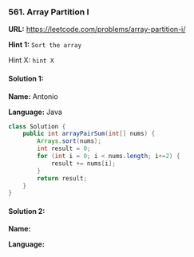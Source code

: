 ### 561. Array Partition I



**URL:** https://leetcode.com/problems/array-partition-i/

**Hint 1:** `Sort the array`

Hint X: `hint X`



#### Solution 1:

**Name:** Antonio

**Language:** Java 

```java
class Solution {
    public int arrayPairSum(int[] nums) {
        Arrays.sort(nums);
        int result = 0;
        for (int i = 0; i < nums.length; i+=2) {
            result += nums[i];
        }
        return result;
    }
}
```



#### Solution 2:

**Name:** 

**Language:**
